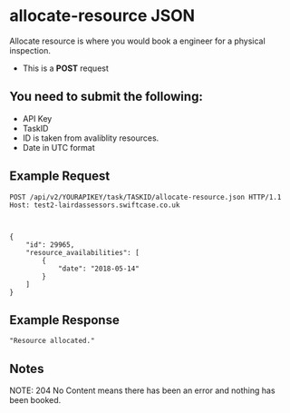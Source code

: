 # allocate-resource JSON

Allocate resource is where you would book a engineer for a physical inspection.

*  This is a **POST** request

You need to submit the following:
---

*  API Key
*  TaskID
*  ID is taken from avaliblity resources.
*  Date in UTC format


Example Request
-----

```
POST /api/v2/YOURAPIKEY/task/TASKID/allocate-resource.json HTTP/1.1
Host: test2-lairdassessors.swiftcase.co.uk



{
    "id": 29965,
    "resource_availabilities": [
        {
            "date": "2018-05-14"
        }
    ]
}
```

Example Response
-----

```
"Resource allocated."
```

Notes
----

NOTE: 204 No Content means there has been an error and nothing has been booked.

